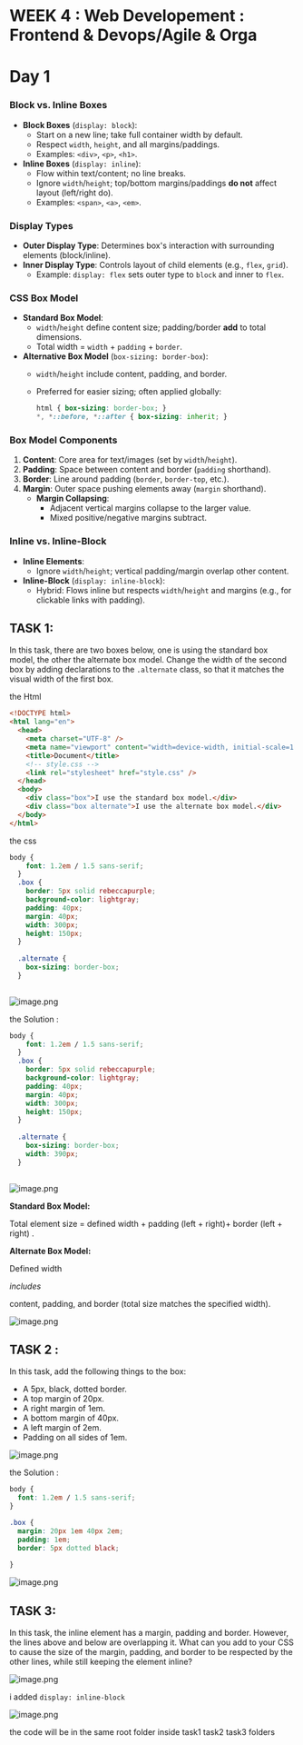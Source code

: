 # WEEK 4 : Web Developement : Frontend & Devops/Agile & Orga

# Day 1

### **Block vs. Inline Boxes**

- **Block Boxes** (`display: block`):
    - Start on a new line; take full container width by default.
    - Respect `width`, `height`, and all margins/paddings.
    - Examples: `<div>`, `<p>`, `<h1>`.
- **Inline Boxes** (`display: inline`):
    - Flow within text/content; no line breaks.
    - Ignore `width`/`height`; top/bottom margins/paddings **do not** affect layout (left/right do).
    - Examples: `<span>`, `<a>`, `<em>`.

### **Display Types**

- **Outer Display Type**: Determines box's interaction with surrounding elements (block/inline).
- **Inner Display Type**: Controls layout of child elements (e.g., `flex`, `grid`).
    - Example: `display: flex` sets outer type to `block` and inner to `flex`.

### **CSS Box Model**

- **Standard Box Model**:
    - `width`/`height` define content size; padding/border **add** to total dimensions.
    - Total width = `width` + `padding` + `border`.
- **Alternative Box Model** (`box-sizing: border-box`):
    - `width`/`height` include content, padding, and border.
    - Preferred for easier sizing; often applied globally:
        
        ```css
        html { box-sizing: border-box; }
        *, *::before, *::after { box-sizing: inherit; }
        ```
        

### **Box Model Components**

1. **Content**: Core area for text/images (set by `width`/`height`).
2. **Padding**: Space between content and border (`padding` shorthand).
3. **Border**: Line around padding (`border`, `border-top`, etc.).
4. **Margin**: Outer space pushing elements away (`margin` shorthand).
    - **Margin Collapsing**:
        - Adjacent vertical margins collapse to the larger value.
        - Mixed positive/negative margins subtract.

### **Inline vs. Inline-Block**

- **Inline Elements**:
    - Ignore `width`/`height`; vertical padding/margin overlap other content.
- **Inline-Block** (`display: inline-block`):
    - Hybrid: Flows inline but respects `width`/`height` and margins (e.g., for clickable links with padding).

## TASK 1:

In this task, there are two boxes below, one is using the standard box model, the other the alternate box model. Change the width of the second box by adding declarations to the `.alternate` class, so that it matches the visual width of the first box.

 

the Html 

```html
<!DOCTYPE html>
<html lang="en">
  <head>
    <meta charset="UTF-8" />
    <meta name="viewport" content="width=device-width, initial-scale=1.0" />
    <title>Document</title>
    <!-- style.css -->
    <link rel="stylesheet" href="style.css" />
  </head>
  <body>
    <div class="box">I use the standard box model.</div>
    <div class="box alternate">I use the alternate box model.</div>
  </body>
</html>

```

the css 

```css
body {
    font: 1.2em / 1.5 sans-serif;
  }
  .box {
    border: 5px solid rebeccapurple;
    background-color: lightgray;
    padding: 40px;
    margin: 40px;
    width: 300px;
    height: 150px;
  }
  
  .alternate {
    box-sizing: border-box;
  }
  
```

![image.png](image.png)

the Solution : 

```css
body {
    font: 1.2em / 1.5 sans-serif;
  }
  .box {
    border: 5px solid rebeccapurple;
    background-color: lightgray;
    padding: 40px;
    margin: 40px;
    width: 300px;
    height: 150px;
  }
  
  .alternate {
    box-sizing: border-box;
    width: 390px;
  }
  
```

![image.png](image%201.png)

**Standard Box Model:**

Total element size = defined width + padding (left + right)+ border (left + right) .

**Alternate Box Model:**

Defined width

*includes*

content, padding, and border (total size matches the specified width).

![image.png](image%202.png)

## TASK 2 :

In this task, add the following things to the box:

- A 5px, black, dotted border.
- A top margin of 20px.
- A right margin of 1em.
- A bottom margin of 40px.
- A left margin of 2em.
- Padding on all sides of 1em.

![image.png](image%203.png)

the Solution : 

```css
body {
  font: 1.2em / 1.5 sans-serif;
}

.box {
  margin: 20px 1em 40px 2em;
  padding: 1em;
  border: 5px dotted black;
  
}
```

![image.png](image%204.png)

## TASK 3:

In this task, the inline element has a margin, padding and border. However, the lines above and below are overlapping it. What can you add to your CSS to cause the size of the margin, padding, and border to be respected by the other lines, while still keeping the element inline?

![image.png](image%205.png)

i added `display: inline-block`

![image.png](image%206.png)

the code will be in the same root folder inside task1 task2 task3 folders